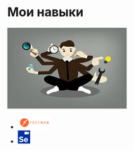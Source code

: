 <h1>Мои навыки</h1>
<img src="img/Naviki.jpg" alt="нет картинки">
<ul>
    <li>
        <a href=""><img src="img/postman.png" style="wigth:30px;height:30px"></a>
    </li>
    <li>
        <a href=""><img src="img/selenium.png" style="wigth:30px;height:30px"></a>
    </li>
</ul>